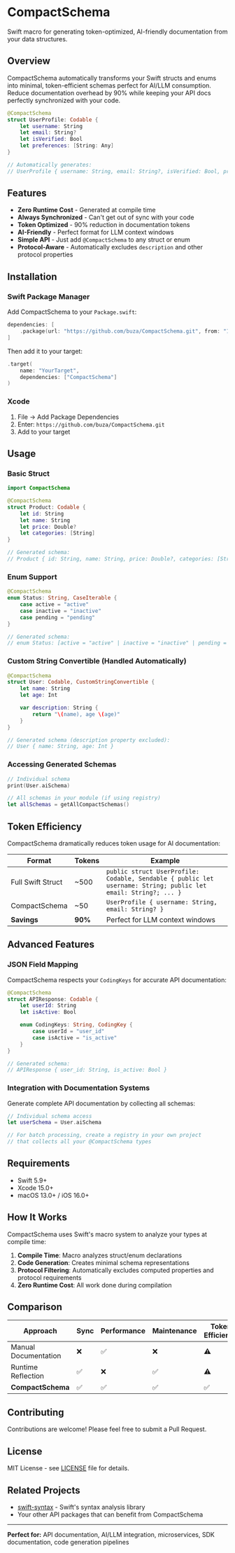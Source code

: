 # CompactSchema

Swift macro for generating token-optimized, AI-friendly documentation from your data structures.

## Overview

CompactSchema automatically transforms your Swift structs and enums into minimal, token-efficient schemas perfect for AI/LLM consumption. Reduce documentation overhead by 90% while keeping your API docs perfectly synchronized with your code.

```swift
@CompactSchema
struct UserProfile: Codable {
    let username: String
    let email: String?
    let isVerified: Bool
    let preferences: [String: Any]
}

// Automatically generates:
// UserProfile { username: String, email: String?, isVerified: Bool, preferences: [String: Any] }
```

## Features

- **Zero Runtime Cost** - Generated at compile time
- **Always Synchronized** - Can't get out of sync with your code
- **Token Optimized** - 90% reduction in documentation tokens
- **AI-Friendly** - Perfect format for LLM context windows
- **Simple API** - Just add `@CompactSchema` to any struct or enum
- **Protocol-Aware** - Automatically excludes `description` and other protocol properties

## Installation

### Swift Package Manager

Add CompactSchema to your `Package.swift`:

```swift
dependencies: [
    .package(url: "https://github.com/buza/CompactSchema.git", from: "1.0.0")
]
```

Then add it to your target:

```swift
.target(
    name: "YourTarget",
    dependencies: ["CompactSchema"]
)
```

### Xcode

1. File → Add Package Dependencies
2. Enter: `https://github.com/buza/CompactSchema.git`
3. Add to your target

## Usage

### Basic Struct

```swift
import CompactSchema

@CompactSchema
struct Product: Codable {
    let id: String
    let name: String
    let price: Double?
    let categories: [String]
}

// Generated schema:
// Product { id: String, name: String, price: Double?, categories: [String] }
```

### Enum Support

```swift
@CompactSchema
enum Status: String, CaseIterable {
    case active = "active"
    case inactive = "inactive"
    case pending = "pending"
}

// Generated schema:
// enum Status: [active = "active" | inactive = "inactive" | pending = "pending"]
```

### Custom String Convertible (Handled Automatically)

```swift
@CompactSchema
struct User: Codable, CustomStringConvertible {
    let name: String
    let age: Int

    var description: String {
        return "\(name), age \(age)"
    }
}

// Generated schema (description property excluded):
// User { name: String, age: Int }
```

### Accessing Generated Schemas

```swift
// Individual schema
print(User.aiSchema)

// All schemas in your module (if using registry)
let allSchemas = getAllCompactSchemas()
```

## Token Efficiency

CompactSchema dramatically reduces token usage for AI documentation:

| Format | Tokens | Example |
|--------|--------|---------|
| Full Swift Struct | ~500 | `public struct UserProfile: Codable, Sendable { public let username: String; public let email: String?; ... }` |
| CompactSchema | ~50 | `UserProfile { username: String, email: String? }` |
| **Savings** | **90%** | Perfect for LLM context windows |

## Advanced Features

### JSON Field Mapping

CompactSchema respects your `CodingKeys` for accurate API documentation:

```swift
@CompactSchema
struct APIResponse: Codable {
    let userId: String
    let isActive: Bool

    enum CodingKeys: String, CodingKey {
        case userId = "user_id"
        case isActive = "is_active"
    }
}

// Generated schema:
// APIResponse { user_id: String, is_active: Bool }
```

### Integration with Documentation Systems

Generate complete API documentation by collecting all schemas:

```swift
// Individual schema access
let userSchema = User.aiSchema

// For batch processing, create a registry in your own project
// that collects all your @CompactSchema types
```

## Requirements

- Swift 5.9+
- Xcode 15.0+
- macOS 13.0+ / iOS 16.0+

## How It Works

CompactSchema uses Swift's macro system to analyze your types at compile time:

1. **Compile Time**: Macro analyzes struct/enum declarations
2. **Code Generation**: Creates minimal schema representations
3. **Protocol Filtering**: Automatically excludes computed properties and protocol requirements
4. **Zero Runtime Cost**: All work done during compilation

## Comparison

| Approach | Sync | Performance | Maintenance | Token Efficiency |
|----------|------|-------------|-------------|------------------|
| Manual Documentation | ❌ | ✅ | ❌ | ⚠️ |
| Runtime Reflection | ✅ | ❌ | ✅ | ⚠️ |
| **CompactSchema** | ✅ | ✅ | ✅ | ✅ |

## Contributing

Contributions are welcome! Please feel free to submit a Pull Request.

## License

MIT License - see [LICENSE](LICENSE) file for details.

## Related Projects

- [swift-syntax](https://github.com/apple/swift-syntax) - Swift's syntax analysis library
- Your other API packages that can benefit from CompactSchema

---

**Perfect for:** API documentation, AI/LLM integration, microservices, SDK documentation, code generation pipelines
